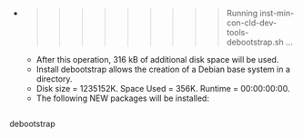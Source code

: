 * >>>>>>>>> Running inst-min-con-cld-dev-tools-debootstrap.sh ...
  * After this operation, 316 kB of additional disk space will be used.
  * Install debootstrap allows the creation of a Debian base system in a directory.
  * Disk size = 1235152K. Space Used = 356K. Runtime = 00:00:00:00.
  * The following NEW packages will be installed:
  ```bash
debootstrap
  ```
